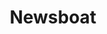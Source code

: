 ---
codehost: https://github.com/newsboat/newsboat
logohandle: newsboat
sort: newsboat
title: Newsboat
website: https://newsboat.org/
---